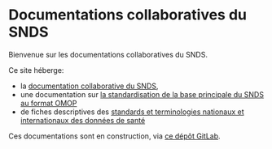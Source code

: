 # Documentations collaboratives du SNDS
<!-- SPDX-License-Identifier: MPL-2.0 -->

Bienvenue sur les documentations collaboratives du SNDS.

Ce site héberge:
- la [documentation collaborative du SNDS](/snds/),
- une documentation sur [la standardisation de la base principale du SNDS au format OMOP](/omop/)
- de fiches descriptives des [standards et terminologies nationaux et internationaux des données de santé](/standards/)


Ces documentations sont en construction, via [ce dépôt GitLab](https://gitlab.com/healthdatahub/documentation-snds).
